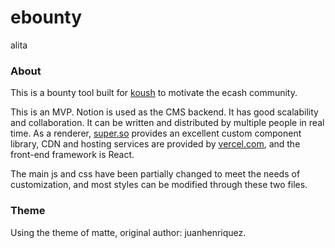 # ebounty
alita
### About

This is a bounty tool built for [koush](https://twitter.com/e_Koush) to motivate the ecash community. 

This is an MVP. Notion is used as the CMS backend. It has good scalability and collaboration. It can be written and distributed by multiple people in real time. As a renderer, [super.so](http://super.so/) provides an excellent custom component library, CDN and hosting services are provided by [vercel.com](http://vercel.com/), and the front-end framework is React.

The main js and css have been partially changed to meet the needs of customization, and most styles can be modified through these two files.

### Theme

Using the theme of matte, original author: juanhenriquez.
